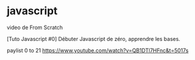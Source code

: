# javascript

video de From Scratch

[Tuto Javascript #0] Débuter Javascript de zéro, apprendre les bases.

paylist 0 to 21
<https://www.youtube.com/watch?v=QB1DTl7HFnc&t=5017s>
